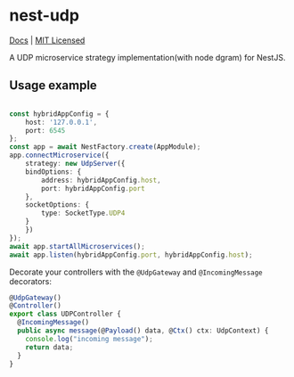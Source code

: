 # nest-udp

[Docs](https://github.com/nattogo/nest-udp/README.MD) |
[MIT Licensed](LICENSE.md)

A UDP microservice strategy implementation(with node dgram) for NestJS.

## Usage example


```typescript

const hybridAppConfig = {
    host: '127.0.0.1',
    port: 6545
};
const app = await NestFactory.create(AppModule);
app.connectMicroservice({
    strategy: new UdpServer({
    bindOptions: {
        address: hybridAppConfig.host,
        port: hybridAppConfig.port
    },
    socketOptions: {
        type: SocketType.UDP4
    }
    })
});
await app.startAllMicroservices();
await app.listen(hybridAppConfig.port, hybridAppConfig.host);
```

Decorate your controllers with the `@UdpGateway` and `@IncomingMessage` decorators:

```typescript
@UdpGateway()
@Controller()
export class UDPController {
  @IncomingMessage()
  public async message(@Payload() data, @Ctx() ctx: UdpContext) {
    console.log("incoming message");
    return data;
  }
}
```

